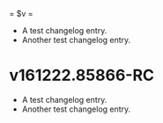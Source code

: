= $v =

- A test changelog entry.
- Another test changelog entry.

# v161222.85866-RC

- A test changelog entry.
- Another test changelog entry.
